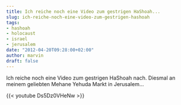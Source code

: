 ```yaml
---
title: Ich reiche noch eine Video zum gestrigen HaShoah...
slug: ich-reiche-noch-eine-video-zum-gestrigen-hashoah
tags:
- hashoah
- holocaust
- israel
- jerusalem
date: "2012-04-20T09:28:00+02:00"
author: marvin
draft: false
---
```

Ich reiche noch eine Video zum gestrigen HaShoah nach. Diesmal an meinem
geliebten Mehane Yehuda Markt in Jerusalem...

{{< youtube Ds5Dz0VHeNw >}}